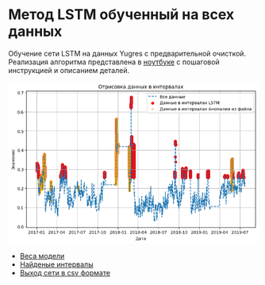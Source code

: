 # Метод LSTM обученный на всех данных

Обучение сети LSTM на данных Yugres с предварительной очисткой.  Реализация алгоритма представлена в [ноутбуке](LSTM(ALL).ipynb) с пошаговой инструкцией и описанием деталей.

![1696963823946](image/README/1696963823946.png)

* [Веса модели](lstm.h5)
* [Найденые интервалы](intervals.json)
* [Выход сети в csv формате](https://drive.google.com/file/d/10a1f6YHpU9t1lSoH0zYDGtmstxVpflaN/view?usp=sharing)
